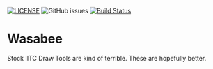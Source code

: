 [![LICENSE](https://img.shields.io/github/license/wasabee-project/Wasabee-IITC)](LICENSE)
![GitHub issues](https://img.shields.io/github/issues/wasabee-project/Wasabee-IITC.svg)
[![Build Status](https://travis-ci.org/wasabee-project/Wasabee-IITC.svg?branch=master)](https://travis-ci.org/wasabee-project/Wasabee-IITC)

# Wasabee

Stock IITC Draw Tools are kind of terrible. These are hopefully better.

